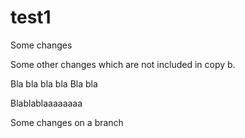 # test1
Some changes

Some other changes which are not included in copy b.

Bla bla bla bla Bla bla

Blablablaaaaaaaa

Some changes on a branch
